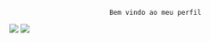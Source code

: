                              Bem vindo ao meu perfil 
![](https://i0.wp.com/25.media.tumblr.com/6a0a72bd828c7c99f2ca6a6d7f3a1bf7/tumblr_mt5nesOgXT1sq93sfo1_500.gif)
![](https://pa1.aminoapps.com/5866/9fbe791c9b6cd8e726ff983684c2ed741962fbb1_hq.gif)
